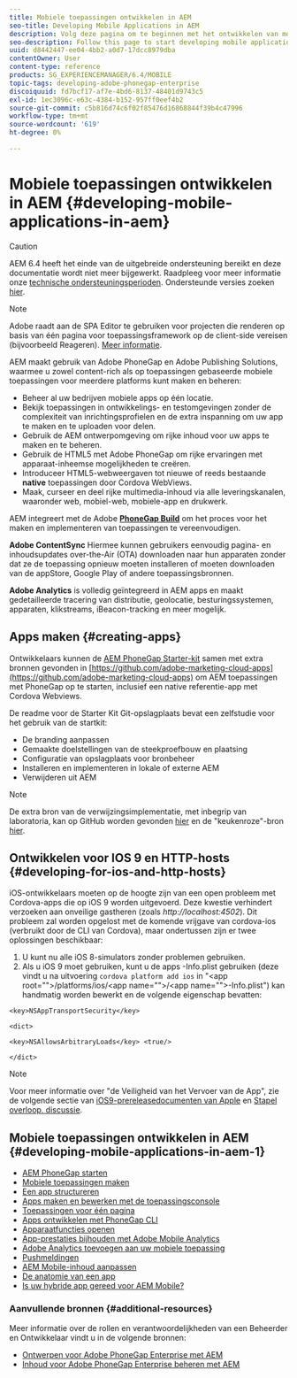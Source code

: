 ```yaml
---
title: Mobiele toepassingen ontwikkelen in AEM
seo-title: Developing Mobile Applications in AEM
description: Volg deze pagina om te beginnen met het ontwikkelen van mobiele toepassingen in AEM met Adobe PhoneGap Enterprise.
seo-description: Follow this page to start developing mobile application in AEM using Adobe PhoneGap Enterprise.
uuid: d8442447-ee04-4bb2-a0d7-17dcc8979dba
contentOwner: User
content-type: reference
products: SG_EXPERIENCEMANAGER/6.4/MOBILE
topic-tags: developing-adobe-phonegap-enterprise
discoiquuid: fd7bcf17-af7e-4bd6-8137-48401d9743c5
exl-id: 1ec3096c-e63c-4384-b152-957ff0eef4b2
source-git-commit: c5b816d74c6f02f85476d16868844f39b4c47996
workflow-type: tm+mt
source-wordcount: '619'
ht-degree: 0%

---
```


# Mobiele toepassingen ontwikkelen in AEM {#developing-mobile-applications-in-aem}

>[!CAUTION]
>
>AEM 6.4 heeft het einde van de uitgebreide ondersteuning bereikt en deze documentatie wordt niet meer bijgewerkt. Raadpleeg voor meer informatie onze [technische ondersteuningsperioden](https://helpx.adobe.com/support/programs/eol-matrix.html). Ondersteunde versies zoeken [hier](https://experienceleague.adobe.com/docs/).

>[!NOTE]
>
>Adobe raadt aan de SPA Editor te gebruiken voor projecten die renderen op basis van één pagina voor toepassingsframework op de client-side vereisen (bijvoorbeeld Reageren). [Meer informatie](/help/sites-developing/spa-overview.md).

AEM maakt gebruik van Adobe PhoneGap en Adobe Publishing Solutions, waarmee u zowel content-rich als op toepassingen gebaseerde mobiele toepassingen voor meerdere platforms kunt maken en beheren:

* Beheer al uw bedrijven mobiele apps op één locatie.
* Bekijk toepassingen in ontwikkelings- en testomgevingen zonder de complexiteit van inrichtingsprofielen en de extra inspanning om uw app te maken en te uploaden voor delen.
* Gebruik de AEM ontwerpomgeving om rijke inhoud voor uw apps te maken en te beheren.
* Gebruik de HTML5 met Adobe PhoneGap om rijke ervaringen met apparaat-inheemse mogelijkheden te creëren.
* Introduceer HTML5-webweergaven tot nieuwe of reeds bestaande **native** toepassingen door Cordova WebViews.
* Maak, curseer en deel rijke multimedia-inhoud via alle leveringskanalen, waaronder web, mobiel-web, mobiele-app en drukwerk.

AEM integreert met de Adobe **[PhoneGap Build](https://build.phonegap.com/)** om het proces voor het maken en implementeren van toepassingen te vereenvoudigen.

**Adobe ContentSync** Hiermee kunnen gebruikers eenvoudig pagina- en inhoudsupdates over-the-Air (OTA) downloaden naar hun apparaten zonder dat ze de toepassing opnieuw moeten installeren of moeten downloaden van de appStore, Google Play of andere toepassingsbronnen.

**Adobe Analytics** is volledig geïntegreerd in AEM apps en maakt gedetailleerde tracering van distributie, geolocatie, besturingssystemen, apparaten, klikstreams, iBeacon-tracking en meer mogelijk.

## Apps maken {#creating-apps}

Ontwikkelaars kunnen de [AEM PhoneGap Starter-kit](https://github.com/Adobe-Marketing-Cloud/aem-phonegap-starter-kit) samen met extra bronnen gevonden in [https://github.com/adobe-marketing-cloud-apps](https://github.com/adobe-marketing-cloud-apps) om AEM toepassingen met PhoneGap op te starten, inclusief een native referentie-app met Cordova Webviews.

De readme voor de Starter Kit Git-opslagplaats bevat een zelfstudie voor het gebruik van de startkit:

* De branding aanpassen
* Gemaakte doelstellingen van de steekproefbouw en plaatsing
* Configuratie van opslagplaats voor bronbeheer
* Installeren en implementeren in lokale of externe AEM
* Verwijderen uit AEM

>[!NOTE]
>
>De extra bron van de verwijzingsimplementatie, met inbegrip van laboratoria, kan op GitHub worden gevonden [hier](https://github.com/adobe-marketing-cloud-apps) en de &quot;keukenroze&quot;-bron [hier](https://github.com/blefebvre/aem-phonegap-kitchen-sink).

## Ontwikkelen voor IOS 9 en HTTP-hosts {#developing-for-ios-and-http-hosts}

iOS-ontwikkelaars moeten op de hoogte zijn van een open probleem met Cordova-apps die op iOS 9 worden uitgevoerd. Deze kwestie verhindert verzoeken aan onveilige gastheren (zoals *http://localhost:4502*). Dit probleem zal worden opgelost met de komende vrijgave van cordova-ios (verbruikt door de CLI van Cordova), maar ondertussen zijn er twee oplossingen beschikbaar:

1. U kunt nu alle iOS 8-simulators zonder problemen gebruiken.
1. Als u iOS 9 moet gebruiken, kunt u de apps -Info.plist gebruiken (deze vindt u na uitvoering `cordova platform add ios` in &quot;&lt;app root=&quot;&quot;>/platforms/ios/&lt;app name=&quot;&quot;>/&lt;app name=&quot;&quot;>-Info.plist&quot;) kan handmatig worden bewerkt en de volgende eigenschap bevatten:

```
<key>NSAppTransportSecurity</key>

<dict>

<key>NSAllowsArbitraryLoads</key> <true/>

</dict>
```

>[!NOTE]
>
>Voor meer informatie over &quot;de Veiligheid van het Vervoer van de App&quot;, zie de volgende sectie van [iOS9-prereleasedocumenten van Apple](https://developer.apple.com/library/prerelease/ios/releasenotes/General/WhatsNewIniOS/Articles/iOS9.html#//apple_ref/doc/uid/TP40016198-SW14) en [Stapel overloop, discussie](https://stackoverflow.com/questions/30751053/ios9-ats-what-about-html5-based-apps/).

## Mobiele toepassingen ontwikkelen in AEM {#developing-mobile-applications-in-aem-1}

* [AEM PhoneGap starten](/help/mobile/starting-aem-phonegap-app.md)
* [Mobiele toepassingen maken](/help/mobile/building-app-mobile-phonegap.md)
* [Een app structureren](/help/mobile/phonegap-structure-an-app.md)
* [Apps maken en bewerken met de toepassingsconsole](/help/mobile/phonegap-apps-console.md)
* [Toepassingen voor één pagina](/help/mobile/phonegap-single-page-applications.md)
* [Apps ontwikkelen met PhoneGap CLI](/help/mobile/phonegap-apps-pg-cli.md)
* [Apparaatfuncties openen](/help/mobile/phonegap-access-device-features.md)
* [App-prestaties bijhouden met Adobe Mobile Analytics](/help/mobile/phonegap-intro-to-app-analytics.md)
* [Adobe Analytics toevoegen aan uw mobiele toepassing](/help/mobile/phonegap-add-analytics-to-apps.md)
* [Pushmeldingen](/help/mobile/phonegap-push-notifications.md)
* [AEM Mobile-inhoud aanpassen](/help/mobile/phonegap-aem-mobile-content-personalization.md)
* [De anatomie van een app](/help/mobile/phonegap-apps-arch.md)
* [Is uw hybride app gereed voor AEM Mobile?](/help/mobile/phonegap-adding-content-to-imported-app.md)

### Aanvullende bronnen {#additional-resources}

Meer informatie over de rollen en verantwoordelijkheden van een Beheerder en Ontwikkelaar vindt u in de volgende bronnen:

* [Ontwerpen voor Adobe PhoneGap Enterprise met AEM](/help/mobile/phonegap.md)
* [Inhoud voor Adobe PhoneGap Enterprise beheren met AEM](/help/mobile/administer-phonegap.md)

